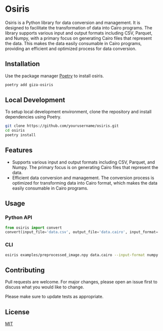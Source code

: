 # Osiris

Osiris is a Python library for data conversion and management. It is designed to facilitate the transformation of data into Cairo programs. The library supports various input and output formats including CSV, Parquet, and Numpy, with a primary focus on generating Cairo files that represent the data. This makes the data easily consumable in Cairo programs, providing an efficient and optimized process for data conversion.

## Installation

Use the package manager [Poetry](https://python-poetry.org/docs/) to install osiris.

```bash
poetry add giza-osiris
```

## Local Development

To setup local development environment, clone the repository and install dependencies using Poetry.

```bash
git clone https://github.com/yourusername/osiris.git
cd osiris
poetry install
```

## Features

- Supports various input and output formats including CSV, Parquet, and Numpy. The primary focus is on generating Cairo files that represent the data.
- Efficient data conversion and management. The conversion process is optimized for transforming data into Cairo format, which makes the data easily consumable in Cairo programs.

## Usage

### Python API

```python
from osiris import convert
convert(input_file='data.csv', output_file='data.cairo', input_format='csv', output_format='cairo')
```

### CLI

```bash
osiris examples/preprocessed_image.npy data.cairo --input-format numpy --output-format cairo
```

## Contributing

Pull requests are welcome. For major changes, please open an issue first to discuss what you would like to change.

Please make sure to update tests as appropriate.

## License

[MIT](https://choosealicense.com/licenses/mit/)
